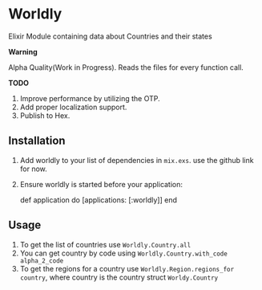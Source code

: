 # Worldly
Elixir Module containing data about Countries and their states

**Warning**

Alpha Quality(Work in Progress). Reads the files for every function call.

**TODO**

1. Improve performance by utilizing the OTP.
2. Add proper localization support.
3. Publish to Hex.

## Installation

  1. Add worldly to your list of dependencies in `mix.exs`. use the github link for now.

  2. Ensure worldly is started before your application:

        def application do
          [applications: [:worldly]]
        end

## Usage
   1. To get the list of countries use `Worldly.Country.all`
   2. You can get country by code using `Worldly.Country.with_code alpha_2_code`
   3. To get the regions for a country use `Worldly.Region.regions_for country`, where country is the country struct `Worldy.Country`
